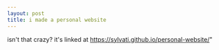 ```yaml
---
layout: post
title: i made a personal website
---
```


isn't that crazy? it's linked at https://sylvati.github.io/personal-website/"
